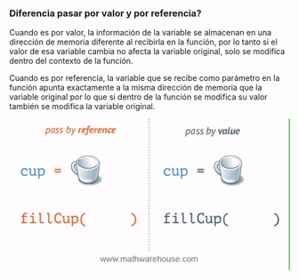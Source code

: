 ### Diferencia pasar por valor y por referencia?

Cuando es por valor, la información de la variable se almacenan en una dirección de memoria diferente al recibirla en la función, por lo tanto si el valor de esa variable cambia no afecta la variable original, solo se modifica dentro del contexto de la función.

Cuando es por referencia, la variable que se recibe como parámetro en la función apunta exactamente a la misma dirección de memoria que la variable original por lo que si dentro de la función se modifica su valor también se modifica la variable original.

![Valor v sReferencia](8XAQ1.gif)
